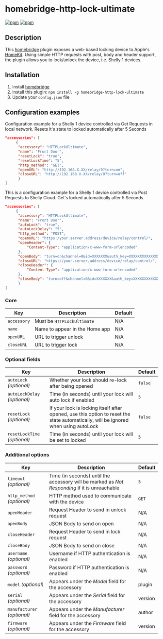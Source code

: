 # homebridge-http-lock-ultimate

[![npm](https://img.shields.io/npm/v/homebridge-http-lock-ultimate.svg)](https://www.npmjs.com/package/homebridge-http-lock-ultimate) [![npm](https://img.shields.io/npm/dt/homebridge-http-lock-ultimate.svg)](https://www.npmjs.com/package/homebridge-http-lock-ultimate)

## Description

This [homebridge](https://github.com/nfarina/homebridge) plugin exposes a web-based locking device to Apple's [HomeKit](http://www.apple.com/ios/home/). Using simple HTTP requests with post, body and header support, the plugin allows you to lock/unlock the device, i.e. Shelly 1 devices.

## Installation

1. Install [homebridge](https://github.com/nfarina/homebridge#installation-details)
2. Install this plugin: `npm install -g homebridge-http-lock-ultimate`
3. Update your `config.json` file

## Configuration examples
Configuration example for a Shelly 1 device controlled via Get Requests in local network. Resets it's state to locked automatically after 5 Seconds

```json
"accessories": [
     {
      "accessory": "HTTPLockUltimate",
      "name": "Front Door",
      "resetLock": "true",
      "resetLockTime": "5",
      "http_method": "GET",
      "openURL": "http://192.168.X.XX/relay/0?turn=on",
      "closeURL": "http://192.168.X.XX/relay/0?turn=off"
      }
]
```

This is a configuration example for a Shelly 1 device controlled via Post Requests to Shelly Cloud. Get's locked automatically after 5 Seconds.

```json
"accessories": [
     {
      "accessory": "HTTPLockUltimate",
      "name": "Front Door",
      "autoLock": "true",
      "autoLockDelay": "5",
      "http_method": "POST",
      "openURL": "https:/your.server.address/device/relay/control/",
      "openHeader": {
          "Content-Type": "application/x-www-form-urlencoded"
      },
      "openBody": "turn=on&channel=0&id=XXXXXXX&auth_key=XXXXXXXXXXXXXXXXXXXXXXXXXXXXXXXXXXXXXXXXXXXXXXXXXXXXXXXXXXXXXXXXXXXXXXXXXXXXXXXXXXXXXXXXXXX",
      "closeURL": "https://your.server.address/device/relay/control/",
      "closeHeader": {
          "Content-Type": "application/x-www-form-urlencoded"
      },
      "closeBody": "turn=off&channel=0&id=XXXXXXX&auth_key=XXXXXXXXXXXXXXXXXXXXXXXXXXXXXXXXXXXXXXXXXXXXXXXXXXXXXXXXXXXXXXXXXXXXXXXXXXXXXXXXXXXXXXXXXXX"
      }
]
```

### Core
| Key | Description | Default |
| --- | --- | --- |
| `accessory` | Must be `HTTPLockUltimate` | N/A |
| `name` | Name to appear in the Home app | N/A |
| `openURL` | URL to trigger unlock | N/A |
| `closeURL` | URL to trigger lock | N/A |

### Optional fields
| Key | Description | Default |
| --- | --- | --- |
| `autoLock` _(optional)_ | Whether your lock should re-lock after being opened | `false` |
| `autoLockDelay` _(optional)_ | Time (in seconds) until your lock will auto lock if enabled | `5` |
| `resetLock` _(optional)_ | If your lock is locking itself after opened, use this option to reset the state automatically, will be ignored when using autoLock | `false` |
| `resetLockTime` _(optional)_ | Time (in seconds) until your lock will be set to locked | `5` |

### Additional options
| Key | Description | Default |
| --- | --- | --- |
| `timeout` _(optional)_ | Time (in seconds) until the accessory will be marked as _Not Responding_ if it is unreachable | `5` |
| `http_method` _(optional)_ | HTTP method used to communicate with the device | `GET` |
| `openHeader` | Request Header to send in unlock request | N/A |
| `openBody` | JSON Body to send on open | N/A |
| `closeHeader` | Request Header to send in lock request | N/A |
| `closeBody` | JSON Body to send on close | N/A |
| `username` _(optional)_ | Username if HTTP authentication is enabled | N/A |
| `password` _(optional)_ | Password if HTTP authentication is enabled | N/A |
| `model` _(optional)_ | Appears under the _Model_ field for the accessory | plugin |
| `serial` _(optional)_ | Appears under the _Serial_ field for the accessory | version |
| `manufacturer` _(optional)_ | Appears under the _Manufacturer_ field for the accessory | author |
| `firmware` _(optional)_ | Appears under the _Firmware_ field for the accessory | version |
